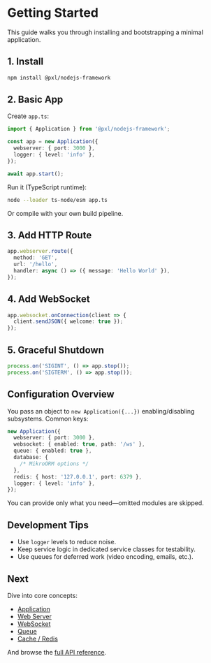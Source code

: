 # Getting Started

This guide walks you through installing and bootstrapping a minimal application.

## 1. Install

```bash
npm install @pxl/nodejs-framework
```

## 2. Basic App

Create `app.ts`:

```ts
import { Application } from '@pxl/nodejs-framework';

const app = new Application({
  webserver: { port: 3000 },
  logger: { level: 'info' },
});

await app.start();
```

Run it (TypeScript runtime):

```bash
node --loader ts-node/esm app.ts
```

Or compile with your own build pipeline.

## 3. Add HTTP Route

```ts
app.webserver.route({
  method: 'GET',
  url: '/hello',
  handler: async () => ({ message: 'Hello World' }),
});
```

## 4. Add WebSocket

```ts
app.websocket.onConnection(client => {
  client.sendJSON({ welcome: true });
});
```

## 5. Graceful Shutdown

```ts
process.on('SIGINT', () => app.stop());
process.on('SIGTERM', () => app.stop());
```

## Configuration Overview

You pass an object to `new Application({...})` enabling/disabling subsystems. Common keys:

```ts
new Application({
  webserver: { port: 3000 },
  websocket: { enabled: true, path: '/ws' },
  queue: { enabled: true },
  database: {
    /* MikroORM options */
  },
  redis: { host: '127.0.0.1', port: 6379 },
  logger: { level: 'info' },
});
```

You can provide only what you need—omitted modules are skipped.

## Development Tips

- Use `logger` levels to reduce noise.
- Keep service logic in dedicated service classes for testability.
- Use queues for deferred work (video encoding, emails, etc.).

## Next

Dive into core concepts:

- [Application](/concepts/application)
- [Web Server](/concepts/webserver)
- [WebSocket](/concepts/websocket)
- [Queue](/concepts/queue)
- [Cache / Redis](/concepts/cache)

And browse the [full API reference](https://pxlbros.github.io/pxl-nodejs-framework/).
